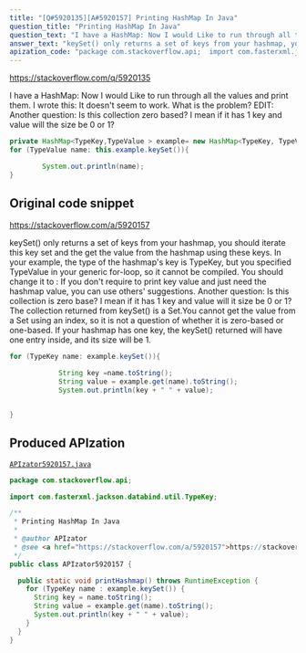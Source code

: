 ```yaml
---
title: "[Q#5920135][A#5920157] Printing HashMap In Java"
question_title: "Printing HashMap In Java"
question_text: "I have a HashMap: Now I would Like to run through all the values and print them. I wrote this: It doesn't seem to work. What is the problem? EDIT: Another question: Is this collection zero based? I mean if it has 1 key and value will the size be 0 or 1?"
answer_text: "keySet() only returns a set of keys from your hashmap, you should iterate this key set and the get the value from the hashmap using these keys. In your example,  the type of the hashmap's key is TypeKey, but you specified TypeValue in your generic for-loop, so it cannot be compiled. You should change it to : If you don't require to print key value and just need the hashmap value, you can use others' suggestions. Another question: Is this collection   is zero base? I mean if it has 1 key   and value will it size be 0 or 1? The collection returned from keySet() is a Set.You cannot get the value from a Set using an index, so it is not a question of whether it is zero-based or one-based. If your hashmap has one key, the keySet() returned will have one entry inside, and its size will be 1."
apization_code: "package com.stackoverflow.api;  import com.fasterxml.jackson.databind.util.TypeKey;  /**  * Printing HashMap In Java  *  * @author APIzator  * @see <a href=\"https://stackoverflow.com/a/5920157\">https://stackoverflow.com/a/5920157</a>  */ public class APIzator5920157 {    public static void printHashmap() throws RuntimeException {     for (TypeKey name : example.keySet()) {       String key = name.toString();       String value = example.get(name).toString();       System.out.println(key + \" \" + value);     }   } }"
---
```


https://stackoverflow.com/q/5920135

I have a HashMap:
Now I would Like to run through all the values and print them.
I wrote this:
It doesn&#x27;t seem to work.
What is the problem?
EDIT:
Another question: Is this collection zero based? I mean if it has 1 key and value will the size be 0 or 1?


```java
private HashMap<TypeKey,TypeValue > example= new HashMap<TypeKey, TypeValue>();
for (TypeValue name: this.example.keySet()){

        System.out.println(name);
}
```


## Original code snippet

https://stackoverflow.com/a/5920157

keySet() only returns a set of keys from your hashmap, you should iterate this key set and the get the value from the hashmap using these keys.
In your example,  the type of the hashmap&#x27;s key is TypeKey, but you specified TypeValue in your generic for-loop, so it cannot be compiled. You should change it to :
If you don&#x27;t require to print key value and just need the hashmap value, you can use others&#x27; suggestions.
Another question: Is this collection
  is zero base? I mean if it has 1 key
  and value will it size be 0 or 1?
The collection returned from keySet() is a Set.You cannot get the value from a Set using an index, so it is not a question of whether it is zero-based or one-based. If your hashmap has one key, the keySet() returned will have one entry inside, and its size will be 1.

```java
for (TypeKey name: example.keySet()){

            String key =name.toString();
            String value = example.get(name).toString();  
            System.out.println(key + " " + value);  


}
```

## Produced APIzation

[`APIzator5920157.java`](https://github.com/pasqualesalza/apization-temp-data/raw/master/apizations/java/APIzator5920157.java)

```java
package com.stackoverflow.api;

import com.fasterxml.jackson.databind.util.TypeKey;

/**
 * Printing HashMap In Java
 *
 * @author APIzator
 * @see <a href="https://stackoverflow.com/a/5920157">https://stackoverflow.com/a/5920157</a>
 */
public class APIzator5920157 {

  public static void printHashmap() throws RuntimeException {
    for (TypeKey name : example.keySet()) {
      String key = name.toString();
      String value = example.get(name).toString();
      System.out.println(key + " " + value);
    }
  }
}

```